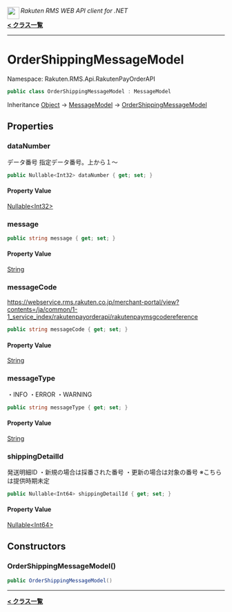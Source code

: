 <img align="left" style="height: 2em;" src="https://webservice.rakuten.co.jp/favicon.ico"><em>Rakuten RMS WEB API client for .NET</em>

[**< クラス一覧**](./)
- - -

# OrderShippingMessageModel

Namespace: Rakuten.RMS.Api.RakutenPayOrderAPI

```csharp
public class OrderShippingMessageModel : MessageModel
```

Inheritance [Object](https://docs.microsoft.com/en-us/dotnet/api/system.object) → [MessageModel](./rakuten.rms.api.rakutenpayorderapi.messagemodel) → [OrderShippingMessageModel](./rakuten.rms.api.rakutenpayorderapi.ordershippingmessagemodel)

## Properties

### <a id="properties-datanumber"/>**dataNumber**

データ番号 指定データ番号。上から１～

```csharp
public Nullable<Int32> dataNumber { get; set; }
```

#### Property Value

[Nullable&lt;Int32&gt;](https://docs.microsoft.com/en-us/dotnet/api/system.nullable-1)<br>

### <a id="properties-message"/>**message**

```csharp
public string message { get; set; }
```

#### Property Value

[String](https://docs.microsoft.com/en-us/dotnet/api/system.string)<br>

### <a id="properties-messagecode"/>**messageCode**

https://webservice.rms.rakuten.co.jp/merchant-portal/view?contents=/ja/common/1-1_service_index/rakutenpayorderapi/rakutenpaymsgcodereference

```csharp
public string messageCode { get; set; }
```

#### Property Value

[String](https://docs.microsoft.com/en-us/dotnet/api/system.string)<br>

### <a id="properties-messagetype"/>**messageType**

・INFO
 ・ERROR
 ・WARNING

```csharp
public string messageType { get; set; }
```

#### Property Value

[String](https://docs.microsoft.com/en-us/dotnet/api/system.string)<br>

### <a id="properties-shippingdetailid"/>**shippingDetailId**

発送明細ID ・新規の場合は採番された番号 ・更新の場合は対象の番号 ※こちらは提供時期未定

```csharp
public Nullable<Int64> shippingDetailId { get; set; }
```

#### Property Value

[Nullable&lt;Int64&gt;](https://docs.microsoft.com/en-us/dotnet/api/system.nullable-1)<br>

## Constructors

### <a id="constructors-.ctor"/>**OrderShippingMessageModel()**

```csharp
public OrderShippingMessageModel()
```


- - -
[**< クラス一覧**](./)
